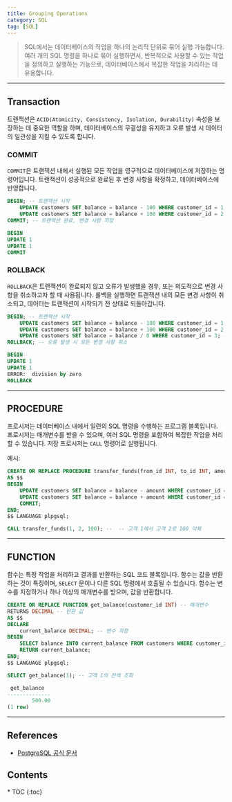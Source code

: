 ```yaml
---
title: Grouping Operations
category: SQL
tag: [SQL]
---
```


> SQL에서는 데이터베이스의 작업을 하나의 논리적 단위로 묶어 실행 가능합니다. 여러 개의 SQL 명령을 하나로 묶어 실행하면서, 반복적으로 사용할 수 있는 작업을 정의하고 실행하는 기능으로, 데이터베이스에서 복잡한 작업을 처리하는 데 유용합니다.

---

## Transaction
트랜잭션은 `ACID(Atomicity, Consistency, Isolation, Durability)` 속성을 보장하는 데 중요한 역할을 하며, 데이터베이스의 무결성을 유지하고 오류 발생 시 데이터의 일관성을 지킬 수 있도록 합니다.

### COMMIT
`COMMIT`은 트랜잭션 내에서 실행된 모든 작업을 영구적으로 데이터베이스에 저장하는 명령어입니다. 트랜잭션이 성공적으로 완료된 후 변경 사항을 확정하고, 데이터베이스에 반영합니다.

```sql
BEGIN; -- 트랜잭션 시작
    UPDATE customers SET balance = balance - 100 WHERE customer_id = 1;
    UPDATE customers SET balance = balance + 100 WHERE customer_id = 2;
COMMIT; -- 트랜잭션 완료, 변경 사항 저장
```

```sql
BEGIN
UPDATE 1
UPDATE 1
COMMIT
```

### ROLLBACK
`ROLLBACK`은 트랜잭션이 완료되지 않고 오류가 발생했을 경우, 또는 의도적으로 변경 사항을 취소하고자 할 때 사용됩니다. 롤백을 실행하면 트랜잭션 내의 모든 변경 사항이 취소되고, 데이터는 트랜잭션이 시작되기 전 상태로 되돌아갑니다.

```sql
BEGIN; -- 트랜잭션 시작
    UPDATE customers SET balance = balance - 100 WHERE customer_id = 1;
    UPDATE customers SET balance = balance + 100 WHERE customer_id = 2;
    UPDATE customers SET balance = balance / 0 WHERE customer_id = 3; -- 오류 발생
ROLLBACK; -- 오류 발생 시 모든 변경 사항 취소
```

```sql
BEGIN
UPDATE 1
UPDATE 1
ERROR:  division by zero
ROLLBACK
```

---

## PROCEDURE
프로시저는 데이터베이스 내에서 일련의 SQL 명령을 수행하는 프로그램 블록입니다. 프로시저는 매개변수를 받을 수 있으며, 여러 SQL 명령을 포함하여 복잡한 작업을 처리할 수 있습니다. 저장 프로시저는 `CALL` 명령어로 실행됩니다.

예시:

```sql
CREATE OR REPLACE PROCEDURE transfer_funds(from_id INT, to_id INT, amount DECIMAL) -- 매개변수
AS $$
BEGIN
    UPDATE customers SET balance = balance - amount WHERE customer_id = from_id;
    UPDATE customers SET balance = balance + amount WHERE customer_id = to_id;
    COMMIT;
END;
$$ LANGUAGE plpgsql;
```

```sql
CALL transfer_funds(1, 2, 100); --  -- 고객 1에서 고객 2로 100 이체
```

---

## FUNCTION 
함수는 특정 작업을 처리하고 결과를 반환하는 SQL 코드 블록입니다. 함수는 값을 반환하는 것이 특징이며, `SELECT` 문이나 다른 SQL 명령에서 호출될 수 있습니다. 함수는 변수를 지정하거나 하나 이상의 매개변수를 받으며, 값을 반환합니다.

```sql
CREATE OR REPLACE FUNCTION get_balance(customer_id INT) -- 매개변수
RETURNS DECIMAL -- 반환 값
AS $$
DECLARE
    current_balance DECIMAL; -- 변수 지정
BEGIN
    SELECT balance INTO current_balance FROM customers WHERE customer_id = customer_id;
    RETURN current_balance;
END;
$$ LANGUAGE plpgsql;
```

```sql
SELECT get_balance(1); -- 고객 1의 잔액 조회

 get_balance 
--------------
        500.00
(1 row)
```

---

## References
- [PostgreSQL 공식 문서](https://www.postgresql.org/docs/current/)

<nav class="post-toc" markdown="1">
  <h2>Contents</h2>
* TOC
{:toc}
</nav>
